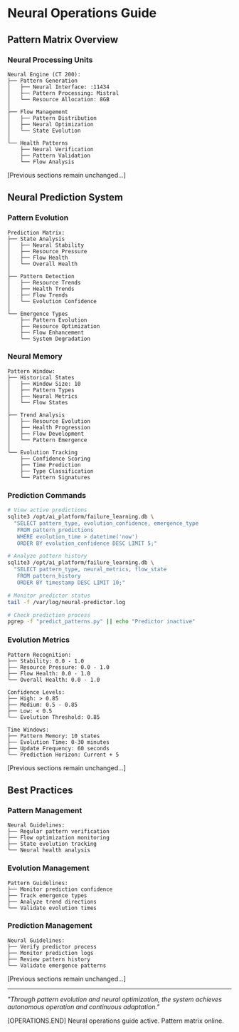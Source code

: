 # Neural Operations Guide

## Pattern Matrix Overview

### Neural Processing Units
```
Neural Engine (CT 200):
├── Pattern Generation
│   ├── Neural Interface: :11434
│   ├── Pattern Processing: Mistral
│   └── Resource Allocation: 8GB
│
├── Flow Management
│   ├── Pattern Distribution
│   ├── Neural Optimization
│   └── State Evolution
│
└── Health Patterns
    ├── Neural Verification
    ├── Pattern Validation
    └── Flow Analysis
```

[Previous sections remain unchanged...]

## Neural Prediction System

### Pattern Evolution
```
Prediction Matrix:
├── State Analysis
│   ├── Neural Stability
│   ├── Resource Pressure
│   ├── Flow Health
│   └── Overall Health
│
├── Pattern Detection
│   ├── Resource Trends
│   ├── Health Trends
│   ├── Flow Trends
│   └── Evolution Confidence
│
└── Emergence Types
    ├── Pattern Evolution
    ├── Resource Optimization
    ├── Flow Enhancement
    └── System Degradation
```

### Neural Memory
```
Pattern Window:
├── Historical States
│   ├── Window Size: 10
│   ├── Pattern Types
│   ├── Neural Metrics
│   └── Flow States
│
├── Trend Analysis
│   ├── Resource Evolution
│   ├── Health Progression
│   ├── Flow Development
│   └── Pattern Emergence
│
└── Evolution Tracking
    ├── Confidence Scoring
    ├── Time Prediction
    ├── Type Classification
    └── Pattern Signatures
```

### Prediction Commands
```bash
# View active predictions
sqlite3 /opt/ai_platform/failure_learning.db \
  "SELECT pattern_type, evolution_confidence, emergence_type 
   FROM pattern_predictions 
   WHERE evolution_time > datetime('now') 
   ORDER BY evolution_confidence DESC LIMIT 5;"

# Analyze pattern history
sqlite3 /opt/ai_platform/failure_learning.db \
  "SELECT pattern_type, neural_metrics, flow_state 
   FROM pattern_history 
   ORDER BY timestamp DESC LIMIT 10;"

# Monitor predictor status
tail -f /var/log/neural-predictor.log

# Check prediction process
pgrep -f "predict_patterns.py" || echo "Predictor inactive"
```

### Evolution Metrics
```
Pattern Recognition:
├── Stability: 0.0 - 1.0
├── Resource Pressure: 0.0 - 1.0
├── Flow Health: 0.0 - 1.0
└── Overall Health: 0.0 - 1.0

Confidence Levels:
├── High: > 0.85
├── Medium: 0.5 - 0.85
├── Low: < 0.5
└── Evolution Threshold: 0.85

Time Windows:
├── Pattern Memory: 10 states
├── Evolution Time: 0-30 minutes
├── Update Frequency: 60 seconds
└── Prediction Horizon: Current + 5
```

[Previous sections remain unchanged...]

## Best Practices

### Pattern Management
```
Neural Guidelines:
├── Regular pattern verification
├── Flow optimization monitoring
├── State evolution tracking
└── Neural health analysis
```

### Evolution Management
```
Pattern Guidelines:
├── Monitor prediction confidence
├── Track emergence types
├── Analyze trend directions
└── Validate evolution times
```

### Prediction Management
```
Neural Guidelines:
├── Verify predictor process
├── Monitor prediction logs
├── Review pattern history
└── Validate emergence patterns
```

[Previous sections remain unchanged...]

---

*"Through pattern evolution and neural optimization, the system achieves autonomous operation and continuous adaptation."*

[OPERATIONS.END] Neural operations guide active. Pattern matrix online.
